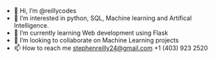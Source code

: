 - 👋 Hi, I’m @reillycodes
- 👀 I’m interested in python, SQL, Machine learning and Artifical Intelligence.
- 🌱 I’m currently learning Web development using Flask
- 💞️ I’m looking to collaborate on Machine Learning projects
- 📫 How to reach me stephenreilly24@gmail.com +1 (403) 923 2520

<!---
reillycodes/reillycodes is a ✨ special ✨ repository because its `README.md` (this file) appears on your GitHub profile.
You can click the Preview link to take a look at your changes.
--->
